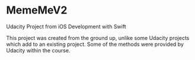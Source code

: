 # MemeMeV2
Udacity Project from iOS Development with Swift

This project was created from the ground up, unlike some Udacity projects which add to an existing project. 
Some of the methods were provided by Udacity within the course.
